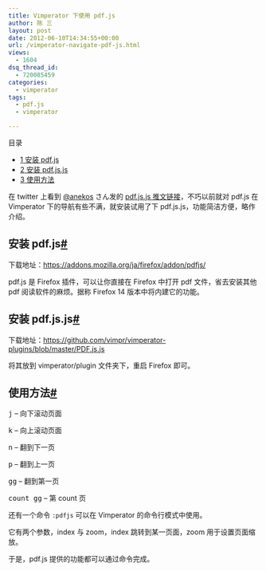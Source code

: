 ```yaml
---
title: Vimperator 下使用 pdf.js
author: 陈 三
layout: post
date: 2012-06-10T14:34:55+00:00
url: /vimperator-navigate-pdf-js.html
views:
  - 1604
dsq_thread_id:
  - 720085459
categories:
  - vimperator
tags:
  - pdf.js
  - vimperator

---
```

<div id="toc_container" class="ml-l u-floatRight pure-u-1-1 pure-u-sm-2-5 toc_white no_bullets">
  <nav id="myaffix">
  
  <p class="toc-title">
    目录
  </p>
  
  <ul class="toc-list nav" role="menu">
    <li class="toc-list__item" role="menuitem">
      <a href="#_pdfjs"><span class="toc_number toc_depth_1">1</span> 安装 pdf.js</a>
    </li>
    <li class="toc-list__item" role="menuitem">
      <a href="#_pdfjsjs"><span class="toc_number toc_depth_1">2</span> 安装 pdf.js.js</a>
    </li>
    <li class="toc-list__item" role="menuitem">
      <a href="#i"><span class="toc_number toc_depth_1">3</span> 使用方法</a>
    </li>
  </ul></nav>
</div>

<div class="">
  <p>
    在 twitter 上看到 <a href="https://twitter.com/#!/anekos">@anekos</a> さん发的 <a href="http://vimperator.g.hatena.ne.jp/nokturnalmortum/20120610/1339333950">pdf.js.js 推文链接</a>，不巧以前就对 pdf.js 在 Vimperator 下的导航有些不满，就安装试用了下 pdf.js.js，功能简洁方便，略作介绍。
  </p>
  
  <h2 class="storycontent-h2">
    <span id="_pdfjs">安装 pdf.js</span><a title="标题链接地址" class="u-floatRight hidden" id="hey_pdfjs" href="#_pdfjs"><span class="" aria-hidden="true">#</span></a>
  </h2>
  
  <p>
    下载地址：<a href="https://addons.mozilla.org/ja/firefox/addon/pdfjs/">https://addons.mozilla.org/ja/firefox/addon/pdfjs/</a>
  </p>
  
  <p>
    pdf.js 是 Firefox 插件，可以让你直接在 Firefox 中打开 pdf 文件，省去安装其他 pdf 阅读软件的麻烦。据称 Firefox 14 版本中将内建它的功能。
  </p>
  
  <h2 class="storycontent-h2">
    <span id="_pdfjsjs">安装 pdf.js.js</span><a title="标题链接地址" class="u-floatRight hidden" id="hey_pdfjsjs" href="#_pdfjsjs"><span class="" aria-hidden="true">#</span></a>
  </h2>
  
  <p>
    下载地址：<a href="https://github.com/vimpr/vimperator-plugins/blob/master/PDF.js.js">https://github.com/vimpr/vimperator-plugins/blob/master/PDF.js.js</a>
  </p>
  
  <p>
    将其放到 vimperator/plugin 文件夹下，重启 Firefox 即可。
  </p>
  
  <h2 class="storycontent-h2">
    <span id="i">使用方法</span><a title="标题链接地址" class="u-floatRight hidden" id="heyi" href="#i"><span class="" aria-hidden="true">#</span></a>
  </h2>
  
  <p>
    <kbd>j</kbd> &#8211; 向下滚动页面
  </p>
  
  <p>
    <kbd>k</kbd> &#8211; 向上滚动页面
  </p>
  
  <p>
    <kbd>n</kbd> &#8211; 翻到下一页
  </p>
  
  <p>
    <kbd>p</kbd> &#8211; 翻到上一页
  </p>
  
  <p>
    <kbd>gg</kbd> &#8211; 翻到第一页
  </p>
  
  <p>
    <kbd>count gg</kbd> &#8211; 第 count 页
  </p>
  
  <p>
    还有一个命令 <code>:pdfjs</code> 可以在 Vimperator 的命令行模式中使用。
  </p>
  
  <p>
    它有两个参数，index 与 zoom，index 跳转到某一页面，zoom 用于设置页面缩放。
  </p>
  
  <p>
    于是，pdf.js 提供的功能都可以通过命令完成。
  </p>
</div>